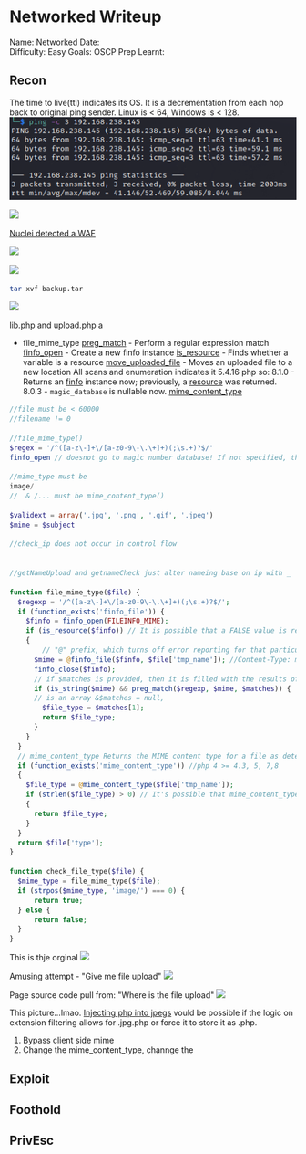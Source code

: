 # Networked Writeup
Name: Networked
Date:  
Difficulty:  Easy
Goals:  OSCP Prep
Learnt:

## Recon

The time to live(ttl) indicates its OS. It is a decrementation from each hop back to original ping sender. Linux is < 64, Windows is < 128.
![ping](OS-ProvingGrounds/Apex/Screenshots/ping.png)

![](ferox.png)

[Nuclei detected a WAF](obsidian://open?vault=CTFs&file=HackTheBox%2FRetired-Machines%2FNetworked%2Fnuclei%2Fwaf-detect-http___10.129.4.156_-apachegeneric)

![](facemash.png)

![](backupdottar.png)

```bash
tar xvf backup.tar
```

![](insidethebackup.png)



lib.php and upload.php a
- file_mime_type
[preg_match](https://www.php.net/manual/en/function.preg-match.php) - Perform a regular expression match
[finfo_open](https://www.php.net/manual/en/function.finfo-open.php) - Create a new finfo instance
[is_resource](https://www.php.net/manual/en/function.is-resource.php) - Finds whether a variable is a resource
[move_uploaded_file](https://www.php.net/manual/en/function.move-uploaded-file.php) - Moves an uploaded file to a new location
All scans and enumeration indicates it 5.4.16 php so:
8.1.0 - Returns an [finfo](https://www.php.net/manual/en/class.finfo.php) instance now; previously, a [resource](https://www.php.net/manual/en/language.types.resource.php) was returned.
8.0.3 - `magic_database` is nullable now.
[mime_content_type](https://www.php.net/manual/en/function.mime-content-type.php)

```php
//file must be < 60000 
//filename != 0

//file_mime_type()
$regex = '/^([a-z\-]+\/[a-z0-9\-\.\+]+)(;\s.+)?$/'
finfo_open // doesnot go to magic number database! If not specified, the `MAGIC` environment variable is used.

//mime_type must be
image/
//  & /... must be mime_content_type() 

$validext = array('.jpg', '.png', '.gif', '.jpeg')
$mime = $subject

//check_ip does not occur in control flow


//getNameUpload and getnameCheck just alter nameing base on ip with _

function file_mime_type($file) {
  $regexp = '/^([a-z\-]+\/[a-z0-9\-\.\+]+)(;\s.+)?$/';
  if (function_exists('finfo_file')) {
    $finfo = finfo_open(FILEINFO_MIME);
    if (is_resource($finfo)) // It is possible that a FALSE value is returned, if there is no magic MIME database file found on the system
    {
	    // "@" prefix, which turns off error reporting for that particular expression.
      $mime = @finfo_file($finfo, $file['tmp_name']); //Content-Type: multipart/form-data
      finfo_close($finfo);
      // if $matches is provided, then it is filled with the results of search.
      if (is_string($mime) && preg_match($regexp, $mime, $matches)) {
      // is an array &$matches = null,
        $file_type = $matches[1]; 
        return $file_type;
      }
    }
  }
  // mime_content_type Returns the MIME content type for a file as determined by using information from the magic.mime file
  if (function_exists('mime_content_type')) //php 4 >= 4.3, 5, 7,8
  {
    $file_type = @mime_content_type($file['tmp_name']);
    if (strlen($file_type) > 0) // It's possible that mime_content_type() returns FALSE or an empty string
    {
      return $file_type;
    }
  }
  return $file['type'];
}

function check_file_type($file) {
  $mime_type = file_mime_type($file);
  if (strpos($mime_type, 'image/') === 0) {
      return true;
  } else {
      return false;
  }
}
```

This is thje orginal 
![](originalreq.png)

Amusing attempt - "Give me  file upload"
![](kalibackgrounduploadattempt.png)

Page source code pull from: "Where is the file upload"
![](whereitisfileupload.png)

This picture...lmao. [Injecting php into jpegs](https://onestepcode.com/injecting-php-code-to-jpg/) vould be possible if the logic on extension filtering allows for .jpg.php or force it to store it as .php. 

1. Bypass client side mime 
1. Change the mime_content_type, channge the 




## Exploit

## Foothold

## PrivEsc

      
